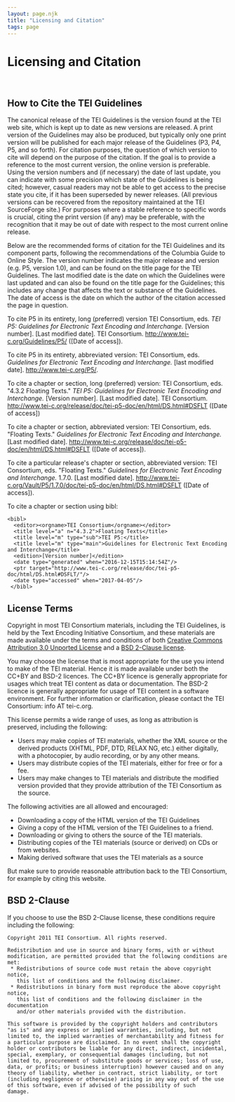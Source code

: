 ```yaml
---
layout: page.njk
title: "Licensing and Citation"
tags: page
---
```

# Licensing and Citation



 
 



How to Cite the TEI Guidelines
------------------------------


 The canonical release of the TEI Guidelines is the version found at the TEI web site,
 which is kept up to date as new versions are released. A print version of the Guidelines
 may also be produced, but typically only one print version will be published for each
 major release of the Guidelines (P3, P4, P5, and so forth). For citation purposes,
 the question of which version to cite will depend on the purpose of the citation.
 If the goal is to provide a reference to the most current version, the online version
 is preferable. Using the version numbers and (if necessary) the date of last update,
 you can indicate with some precision which state of the Guidelines is being cited;
 however, casual readers may not be able to get access to the precise state you cite,
 if it has been superseded by newer releases. (All previous versions can be recovered
 from the repository maintained at the TEI SourceForge site.) For purposes where a
 stable reference to specific words is crucial, citing the print version (if any) may
 be preferable, with the recognition that it may be out of date with respect to the
 most current online release.
 
 Below are the recommended forms of citation for the TEI Guidelines and its component
 parts, following the recommendations of the Columbia Guide to Online Style. The version number indicates the major release and version (e.g. P5, version 1.0),
 and can be found on the title page for the TEI Guidelines. The last modified date
 is the date on which the Guidelines were last updated and can also be found on the
 title page for the Guidelines; this includes any change that affects the text or substance
 of the Guidelines. The date of access is the date on which the author of the citation
 accessed the page in question.
 
 To cite P5 in its entirety, long (preferred) version
TEI Consortium, eds. *TEI P5: Guidelines for Electronic Text Encoding and Interchange.* [Version number]. [Last modified date]. TEI Consortium. http://www.tei-c.org/Guidelines/P5/
 ([Date of access]).


To cite P5 in its entirety, abbreviated version:
TEI Consortium, eds. *Guidelines for Electronic Text Encoding and Interchange.* [last modified date]. http://www.tei-c.org/P5/.


To cite a chapter or section, long (preferred) version:
TEI Consortium, eds. "4.3.2 Floating Texts." *TEI P5: Guidelines for Electronic Text Encoding and Interchange.* [Version number]. [Last modified date]. TEI Consortium.
 http://www.tei-c.org/release/doc/tei-p5-doc/en/html/DS.html#DSFLT ([Date of access])


To cite a chapter or section, abbreviated version:
TEI Consortium, eds. "Floating Texts." *Guidelines for Electronic Text Encoding and Interchange.* [Last modified date].
 http://www.tei-c.org/release/doc/tei-p5-doc/en/html/DS.html#DSFLT ([Date of access]).


To cite a particular release's chapter or section, abbreviated version:
TEI Consortium, eds. "Floating Texts." *Guidelines for Electronic Text Encoding and Interchange.* 1.7.0. [Last modified date].
 http://www.tei-c.org/Vault/P5/1.7.0/doc/tei-p5-doc/en/html/DS.html#DSFLT ([Date of
 access]).


To cite a chapter or section using bibl: 

```
<bibl>
  <editor><orgname>TEI Consortium</orgname></editor>
  <title level="a" n="4.3.2">Floating Texts</title>
  <title level="m" type="sub">TEI P5:</title>
  <title level="m" type="main">Guidelines for Electronic Text Encoding and Interchange</title>
  <edition>[Version number]</edition>
  <date type="generated" when="2016-12-15T15:14:54Z"/>
  <ptr target="http://www.tei-c.org/release/doc/tei-p5-doc/html/DS.html#DSFLT/"/>
  <date type="accessed" when="2017-04-05"/>
 </bibl>
```



License Terms
-------------


 Copyright in most TEI Consortium materials, including the TEI Guidelines, is held
 by the Text Encoding Initiative Consortium, and these materials are made available
 under the terms and conditions of both
 [Creative Commons Attribution 3.0 Unported License](http://creativecommons.org/licenses/by/3.0/) and a [BSD 2-Clause license](http://www.opensource.org/licenses/BSD-2-Clause).
 
 You may choose the license that is most appropriate for the use you intend to make
 of the TEI material. Hence it is made available under both the CC+BY and BSD-2 licences.
 The CC+BY licence is generally appropriate for usages which treat TEI content as data
 or documentation. The BSD-2 licence is generally appropriate for usage of TEI content
 in a software environment. For further information or clarification, please contact
 the TEI Consortium: info AT tei-c.org.
 
 This license permits a wide range of uses, as long as attribution is preserved, including
 the following:
 
 * Users may make copies of TEI materials, whether the XML source or the derived products
 (XHTML, PDF, DTD, RELAX NG, etc.) either digitally, with a photocopier, by audio recording,
 or by any other means.
* Users may distribute copies of the TEI materials, either for free or for a fee.
* Users may make changes to TEI materials and distribute the modified version provided
 that they provide attribution of the TEI Consortium as the source.


 The following activities are all allowed and encouraged:
 
 * Downloading a copy of the HTML version of the TEI Guidelines
* Giving a copy of the HTML version of the TEI Guidelines to a friend.
* Downloading or giving to others the source of the TEI materials.
* Distributing copies of the TEI materials (source or derived) on CDs or from websites.
* Making derived software that uses the TEI materials as a source


 But make sure to provide reasonable attribution back to the TEI Consortium, for example
 by citing this website.
 
 
BSD 2-Clause
------------


 If you choose to use the BSD 2-Clause license, these conditions require including
 the following:
 
 

```
Copyright 2011 TEI Consortium. All rights reserved.

Redistribution and use in source and binary forms, with or without 
modification, are permitted provided that the following conditions are met:
 * Redistributions of source code must retain the above copyright notice, 
   this list of conditions and the following disclaimer.
 * Redistributions in binary form must reproduce the above copyright notice, 
   this list of conditions and the following disclaimer in the documentation 
   and/or other materials provided with the distribution.

This software is provided by the copyright holders and contributors
"as is" and any express or implied warranties, including, but not
limited to, the implied warranties of merchantability and fitness for
a particular purpose are disclaimed. In no event shall the copyright
holder or contributors be liable for any direct, indirect, incidental,
special, exemplary, or consequential damages (including, but not
limited to, procurement of substitute goods or services; loss of use,
data, or profits; or business interruption) however caused and on any
theory of liability, whether in contract, strict liability, or tort
(including negligence or otherwise) arising in any way out of the use
of this software, even if advised of the possibility of such
damage.
```






